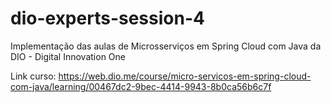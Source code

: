 # dio-experts-session-4

Implementação das aulas de Microsserviços em Spring Cloud com Java da DIO - Digital Innovation One

Link curso:
https://web.dio.me/course/micro-servicos-em-spring-cloud-com-java/learning/00467dc2-9bec-4414-9943-8b0ca56b6c7f
